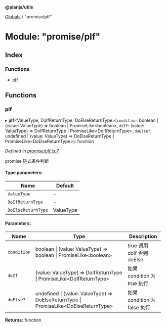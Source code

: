 **@planjs/utils**

[Globals](../README.md) / "promise/pIf"

# Module: "promise/pIf"

## Index

### Functions

* [pIf](_promise_pif_.md#pif)

## Functions

### pIf

▸ **pIf**\<ValueType, DoIfReturnType, DoElseReturnType>(`condition`: boolean \| (value: ValueType) => boolean \| PromiseLike\<boolean>, `doIf`: (value: ValueType) => DoIfReturnType \| PromiseLike\<DoIfReturnType>, `doElse?`: undefined \| (value: ValueType) => DoElseReturnType \| PromiseLike\<DoElseReturnType>): function

*Defined in [promise/pIf.ts:7](https://github.com/planjs/utils/blob/73a4845/src/promise/pIf.ts#L7)*

promise 链式条件判断

#### Type parameters:

Name | Default |
------ | ------ |
`ValueType` | - |
`DoIfReturnType` | - |
`DoElseReturnType` | ValueType |

#### Parameters:

Name | Type | Description |
------ | ------ | ------ |
`condition` | boolean \| (value: ValueType) => boolean \| PromiseLike\<boolean> | true 调用 doIf 否则 doElse |
`doIf` | (value: ValueType) => DoIfReturnType \| PromiseLike\<DoIfReturnType> | 如果 condition 为 true 执行 |
`doElse?` | undefined \| (value: ValueType) => DoElseReturnType \| PromiseLike\<DoElseReturnType> | 如果 condition 为 false 执行  |

**Returns:** function
